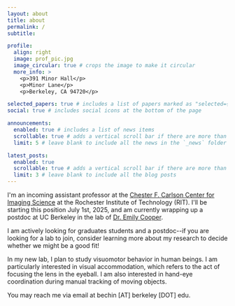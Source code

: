 ```yaml
---
layout: about
title: about
permalink: /
subtitle:  

profile:
  align: right
  image: prof_pic.jpg
  image_circular: true # crops the image to make it circular
  more_info: >
    <p>391 Minor Hall</p>
    <p>Minor Lane</p>
    <p>Berkeley, CA 94720</p>

selected_papers: true # includes a list of papers marked as "selected={true}"
social: true # includes social icons at the bottom of the page

announcements:
  enabled: true # includes a list of news items
  scrollable: true # adds a vertical scroll bar if there are more than 3 news items
  limit: 5 # leave blank to include all the news in the `_news` folder

latest_posts:
  enabled: true
  scrollable: true # adds a vertical scroll bar if there are more than 3 new posts items
  limit: 3 # leave blank to include all the blog posts
---
```


I'm an incoming assistant professor at the <a href="https://www.rit.edu/science/chester-f-carlson-center-imaging-science">Chester F. Carlson Center for Imaging Science</a> at the Rochester Institute of Technology (RIT). I'll be starting this position July 1st, 2025, and am currently wrapping up a postdoc at UC Berkeley in the lab of <a href="https://www.emilyacooper.org/">Dr. Emily Cooper</a>. 

I am actively looking for graduates students and a postdoc--if you are looking for a lab to join, consider learning more about my research to decide whether we might be a good fit! 

In my new lab, I plan to study visuomotor behavior in human beings. I am particularly interested in visual accommodation, which refers to the act of focusing the lens in the eyeball. I am also interested in hand-eye coordination during manual tracking of moving objects. 

You may reach me via email at bechin [AT] berkeley [DOT] edu. 

